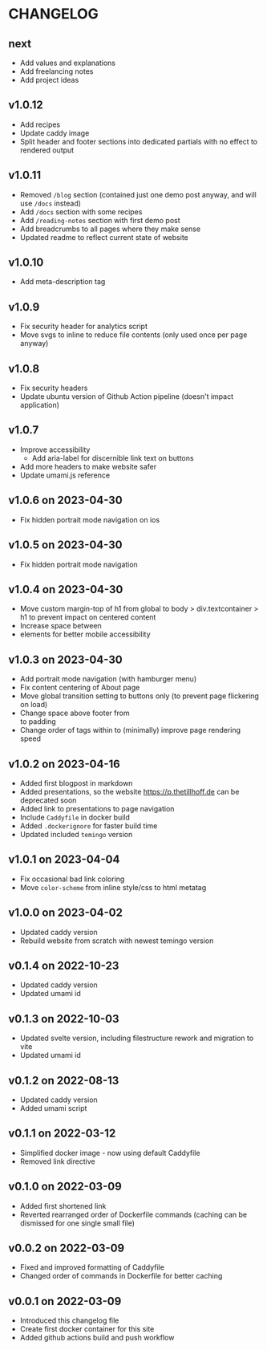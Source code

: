 # CHANGELOG

## next
- Add values and explanations
- Add freelancing notes
- Add project ideas

## v1.0.12
- Add recipes
- Update caddy image
- Split header and footer sections into dedicated partials with no effect to rendered output

## v1.0.11
- Removed `/blog` section (contained just one demo post anyway, and will use `/docs` instead)
- Add `/docs` section with some recipes
- Add `/reading-notes` section with first demo post
- Add breadcrumbs to all pages where they make sense
- Updated readme to reflect current state of website

## v1.0.10
- Add meta-description tag

## v1.0.9
- Fix security header for analytics script
- Move svgs to inline to reduce file contents (only used once per page anyway)

## v1.0.8
- Fix security headers
- Update ubuntu version of Github Action pipeline (doesn't impact application)

## v1.0.7
- Improve accessibility
  - Add aria-label for discernible link text on buttons
- Add more headers to make website safer
- Update umami.js reference

## v1.0.6 on 2023-04-30
- Fix hidden portrait mode navigation on ios

## v1.0.5 on 2023-04-30
- Fix hidden portrait mode navigation

## v1.0.4 on 2023-04-30
- Move custom margin-top of h1 from global to body > div.textcontainer > h1 to prevent impact on centered content
- Increase space between <li> elements for better mobile accessibility

## v1.0.3 on 2023-04-30
- Add portrait mode navigation (with hamburger menu)
- Fix content centering of About page
- Move global transition setting to buttons only (to prevent page flickering on load)
- Change space above footer from <br> to padding
- Change order of tags within <head> to (minimally) improve page rendering speed

## v1.0.2 on 2023-04-16
- Added first blogpost in markdown
- Added presentations, so the website https://p.thetillhoff.de can be deprecated soon
- Added link to presentations to page navigation
- Include `Caddyfile` in docker build
- Added `.dockerignore` for faster build time
- Updated included `temingo` version

## v1.0.1 on 2023-04-04
- Fix occasional bad link coloring
- Move `color-scheme` from inline style/css to html metatag

## v1.0.0 on 2023-04-02
- Updated caddy version
- Rebuild website from scratch with newest temingo version

## v0.1.4 on 2022-10-23
- Updated caddy version
- Updated umami id

## v0.1.3 on 2022-10-03
- Updated svelte version, including filestructure rework and migration to vite
- Updated umami id

## v0.1.2 on 2022-08-13
- Updated caddy version
- Added umami script

## v0.1.1 on 2022-03-12
- Simplified docker image - now using default Caddyfile
- Removed link directive

## v0.1.0 on 2022-03-09
- Added first shortened link
- Reverted rearranged order of Dockerfile commands (caching can be dismissed for one single small file)

## v0.0.2 on 2022-03-09
- Fixed and improved formatting of Caddyfile
- Changed order of commands in Dockerfile for better caching

## v0.0.1 on 2022-03-09
- Introduced this changelog file
- Create first docker container for this site
- Added github actions build and push workflow
